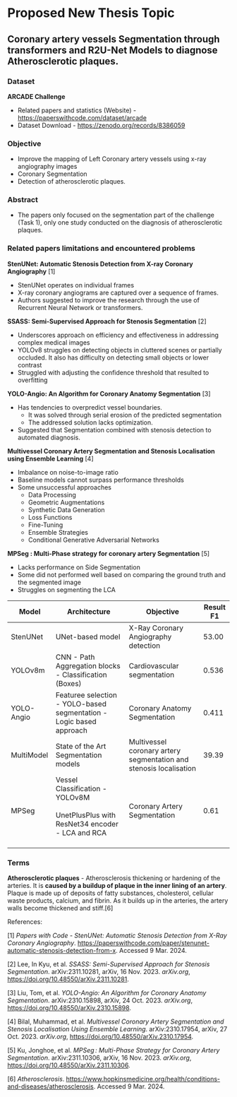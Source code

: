 
# Proposed New Thesis Topic


## Coronary artery vessels Segmentation through transformers and R2U-Net Models to diagnose Atherosclerotic plaques.

### Dataset 
**ARCADE Challenge**
- Related papers and statistics (Website) - https://paperswithcode.com/dataset/arcade
- Dataset Download - https://zenodo.org/records/8386059
### Objective 
- Improve the mapping of Left Coronary artery vessels using x-ray angiography images 
- Coronary Segmentation
- Detection of atherosclerotic plaques. 

### Abstract 
- The papers only focused on the segmentation part of the challenge (Task 1), only one study conducted on the diagnosis of atherosclerotic plaques. 

### Related papers limitations and encountered problems

**StenUNet: Automatic Stenosis Detection from X-ray Coronary Angiography** [1]
- StenUNet operates on individual frames
- X-ray coronary angiograms are captured over a sequence of frames.
- Authors suggested to improve the research through the use of Recurrent Neural Network or transformers. 

**SSASS: Semi-Supervised Approach for Stenosis Segmentation** [2]
- Underscores approach on efficiency and effectiveness in addressing complex medical images
- YOLOv8 struggles on detecting objects in cluttered scenes or partially occluded. It also has difficulty on detecting small objects or lower contrast 
- Struggled with adjusting the confidence threshold that resulted to overfitting

**YOLO-Angio: An Algorithm for Coronary Anatomy Segmentation** [3]
- Has tendencies to overpredict vessel boundaries. 
	- It was solved through serial erosion of the predicted segmentation 
	- The addressed solution lacks optimization. 
- Suggested that Segmentation combined with stenosis detection to automated diagnosis.

**Multivessel Coronary Artery Segmentation and Stenosis Localisation using Ensemble Learning** [4]
- Imbalance on noise-to-image ratio
- Baseline models cannot surpass performance thresholds
- Some unsuccessful approaches 
	- Data Processing 
	- Geometric Augmentations 
	- Synthetic Data Generation
	- Loss Functions
	- Fine-Tuning 
	- Ensemble Strategies 
	- Conditional Generative Adversarial Networks

**MPSeg : Multi-Phase strategy for coronary artery Segmentation** [5]
- Lacks performance on Side Segmentation 
- Some did not performed well based on comparing the ground truth and the segmented image
- Struggles on segmenting the LCA  

| Model      | Architecture                                                                                     | Objective                                                          | Result F1 |
| ---------- | ------------------------------------------------------------------------------------------------ | ------------------------------------------------------------------ | --------- |
| StenUNet   | UNet-based model                                                                                 | X-Ray Coronary Angiography detection                               | 53.00     |
| YOLOv8m    | CNN - Path Aggregation blocks - Classification (Boxes)                                           | Cardiovascular segmentation                                        | 0.536     |
| YOLO-Angio | Featuree selection - YOLO-based segmentation - Logic based approach                              | Coronary Anatomy Segmentation                                      | 0.411     |
| MultiModel | State of the Art Segmentation models                                                             | Multivessel coronary artery segmentation and stenosis localisation | 39.39     |
| MPSeg      | Vessel Classification - YOLOv8M<br><br>UnetPlusPlus with ResNet34 encoder - LCA and RCA <br><br> | Coronary Artery Segmentation                                       | 0.61      |
### Terms 
**Atherosclerotic plaques** - Atherosclerosis thickening or hardening of the arteries. It is **caused by a buildup of plaque in the inner lining of an artery**. Plaque is made up of deposits of fatty substances, cholesterol, cellular waste products, calcium, and fibrin. As it builds up in the arteries, the artery walls become thickened and stiff.[6]


References: 

[1] _Papers with Code - StenUNet: Automatic Stenosis Detection from X-Ray Coronary Angiography_. https://paperswithcode.com/paper/stenunet-automatic-stenosis-detection-from-x. Accessed 9 Mar. 2024.

[2] Lee, In Kyu, et al. _SSASS: Semi-Supervised Approach for Stenosis Segmentation_. arXiv:2311.10281, arXiv, 16 Nov. 2023. _arXiv.org_, https://doi.org/10.48550/arXiv.2311.10281.

[3] Liu, Tom, et al. _YOLO-Angio: An Algorithm for Coronary Anatomy Segmentation_. arXiv:2310.15898, arXiv, 24 Oct. 2023. _arXiv.org_, https://doi.org/10.48550/arXiv.2310.15898.

[4] Bilal, Muhammad, et al. _Multivessel Coronary Artery Segmentation and Stenosis Localisation Using Ensemble Learning_. arXiv:2310.17954, arXiv, 27 Oct. 2023. _arXiv.org_, https://doi.org/10.48550/arXiv.2310.17954.

[5] Ku, Jonghoe, et al. _MPSeg : Multi-Phase Strategy for Coronary Artery Segmentation_. arXiv:2311.10306, arXiv, 16 Nov. 2023. _arXiv.org_, https://doi.org/10.48550/arXiv.2311.10306.

[6] _Atherosclerosis_. https://www.hopkinsmedicine.org/health/conditions-and-diseases/atherosclerosis. Accessed 9 Mar. 2024.

